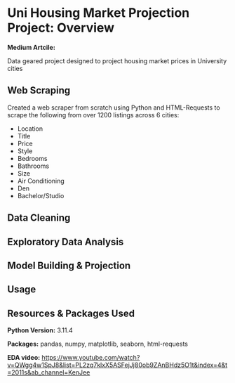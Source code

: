 # Uni Housing Market Projection Project: Overview
**Medium Artcile:**

Data geared project designed to project housing market prices in University cities

## Web Scraping
Created a web scraper from scratch using Python and HTML-Requests to scrape the following from over 1200 listings across 6 cities:
*  Location
*  Title
*  Price
*  Style
*  Bedrooms
*  Bathrooms
*  Size
*  Air Conditioning
*  Den
*  Bachelor/Studio

## Data Cleaning

## Exploratory Data Analysis

## Model Building & Projection

## Usage 

## Resources & Packages Used
**Python Version:** 3.11.4

**Packages:** pandas, numpy, matplotlib, seaborn, html-requests 

**EDA video:** https://www.youtube.com/watch?v=QWgg4w1SpJ8&list=PL2zq7klxX5ASFejJj80ob9ZAnBHdz5O1t&index=4&t=2011s&ab_channel=KenJee




